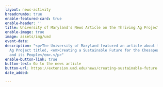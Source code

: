 ```yaml
---
layout: news-activity
breadcrumbs: true
enable-featured-card: true
enable-header: ''
title: University of Maryland's News Article on the Thriving Ag Project
enable-image: true
image: assets/img/umd
event-date: 
description: "<p>The University of Maryland featured an article about the Thriving
  Ag Project titled, <em>Creating a Sustainable Future for the Chesapeake Bay Watershed
  and its People</em>.</p>"
enable-button-link: true
button-text: Go to the news article
button-url: https://extension.umd.edu/news/creating-sustainable-future-chesapeake-bay-watershed-and-its-people?utm_content=&utm_medium=email&utm_name=&utm_source=govdelivery&utm_term=
date_added: 

---
```

